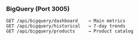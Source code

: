 ### BigQuery (Port 3005)

```
GET /api/bigquery/dashboard    → Main metrics
GET /api/bigquery/historical   → 7-day trends
GET /api/bigquery/products     → Product catalog
```
